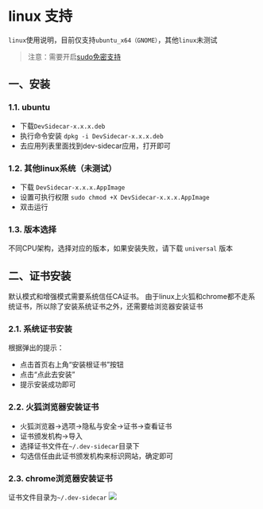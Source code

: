 # linux 支持

`linux`使用说明，目前仅支持`ubuntu_x64（GNOME）`，其他`linux`未测试

> 注意：需要开启[sudo免密支持](https://www.jianshu.com/p/5d02428f313d)

## 一、安装

### 1.1. ubuntu

- 下载`DevSidecar-x.x.x.deb`
- 执行命令安装 `dpkg -i DevSidecar-x.x.x.deb`
- 去应用列表里面找到dev-sidecar应用，打开即可

### 1.2. 其他linux系统（未测试）

- 下载 `DevSidecar-x.x.x.AppImage`
- 设置可执行权限 `sudo chmod +X DevSidecar-x.x.x.AppImage`
- 双击运行

### 1.3. 版本选择

不同CPU架构，选择对应的版本，如果安装失败，请下载 `universal` 版本


## 二、证书安装

默认模式和增强模式需要系统信任CA证书。
由于linux上火狐和chrome都不走系统证书，所以除了安装系统证书之外，还需要给浏览器安装证书

### 2.1. 系统证书安装

根据弹出的提示：

- 点击首页右上角“安装根证书”按钮
- 点击“点此去安装”
- 提示安装成功即可

### 2.2. 火狐浏览器安装证书

- 火狐浏览器->选项->隐私与安全->证书->查看证书
- 证书颁发机构->导入
- 选择证书文件在`~/.dev-sidecar`目录下
- 勾选信任由此证书颁发机构来标识网站，确定即可

### 2.3. chrome浏览器安装证书

证书文件目录为`~/.dev-sidecar`
![](../packages/gui/public/setup-linux.png)
